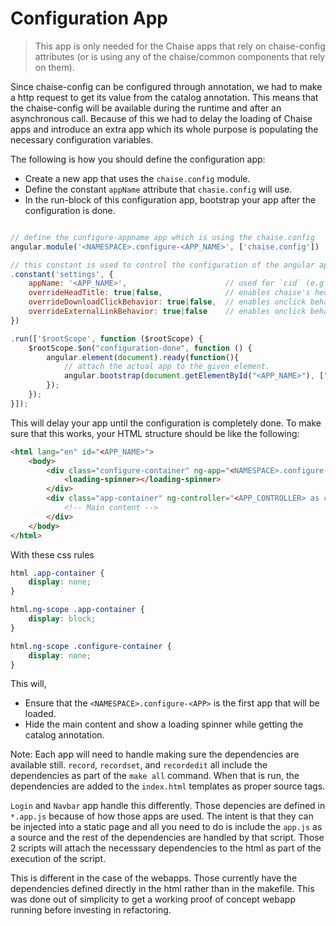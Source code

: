 # Configuration App

> This app is only needed for the Chaise apps that rely on chaise-config attributes (or is using any of the chaise/common components that rely on them).

Since chaise-config can be configured through annotation, we had to make a http request to get its value from the catalog annotation. This means that the chaise-config will be available during the runtime and after an asynchronous call. Because of this we had to delay the loading of Chaise apps and introduce an extra app which its whole purpose is populating the necessary configuration variables.

The following is how you should define the configuration app:

- Create a new app that uses the `chaise.config` module.
- Define the constant `appName` attribute that `chasie.config` will use.
- In the run-block of this configuration app, bootstrap your app after the configuration is done.

```javascript

// define the configure-appname app which is using the chaise.config
angular.module('<NAMESPACE>.configure-<APP_NAME>', ['chaise.config'])

// this constant is used to control the configuration of the angular app
.constant('settings', {
    appName: '<APP_NAME>',                      // used for `cid` (e.g. recordset)
    overrideHeadTitle: true|false,              // enables chaise's heuristics for the headTitle
    overrideDownloadClickBehavior: true|false,  // enables onclick behavior for asset with the asset-permission class
    overrideExternalLinkBehavior: true|false    // enables onclick behavior for external links
})

.run(['$rootScope', function ($rootScope) {
    $rootScope.$on("configuration-done", function () {
        angular.element(document).ready(function(){
            // attach the actual app to the given element.
            angular.bootstrap(document.getElementById("<APP_NAME>"), ["<NAMESPACE>.<APP_NAME>"]);
        });
    });
}]);
```


This will delay your app until the configuration is completely done. To make sure that this works, your HTML structure should be like the following:

```html
<html lang="en" id="<APP_NAME>">
    <body>
        <div class="configure-container" ng-app="<NAMESPACE>.configure-<APP_NAME>">
            <loading-spinner></loading-spinner>
        </div>
        <div class="app-container" ng-controller="<APP_CONTROLLER> as ctrl">
            <!-- Main content -->
        </div>
    </body>
</html>    
```

With these css rules

```css
html .app-container {
    display: none;
}

html.ng-scope .app-container {
    display: block;
}

html.ng-scope .configure-container {
    display: none;
}
```

This will,
  - Ensure that the `<NAMESPACE>.configure-<APP>` is the first app that will be loaded.
  - Hide the main content and show a loading spinner while getting the catalog annotation.

Note:
Each app will need to handle making sure the dependencies are available still. `record`, `recordset`, and `recordedit` all include the dependencies as part of the `make all` command. When that is run, the dependencies are added to the `index.html` templates as proper source tags.

`Login` and `Navbar` app handle this differently. Those depencies are defined in `*.app.js` because of how those apps are used. The intent is that they can be injected into a static page and all you need to do is include the `app.js` as a source and the rest of the dependencies are handled by that script. Those 2 scripts will attach the necesssary dependencies to the html as part of the execution of the script.

This is different in the case of the webapps. Those currently have the dependencies defined directly in the html rather than in the makefile. This was done out of simplicity to get a working proof of concept webapp running before investing in refactoring.
